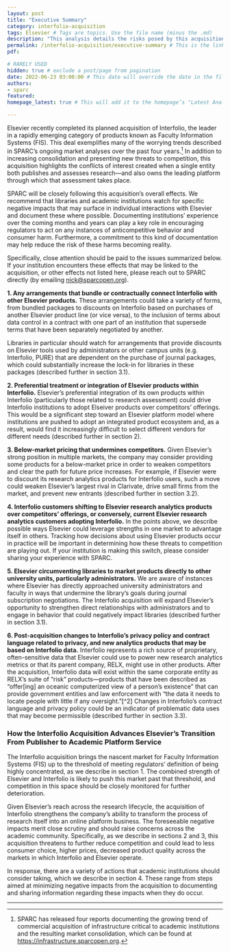 ```yaml
---
layout: post 
title: "Executive Summary" 
category: interfolio-acquisition
tags: Elsevier # Tags are topics. Use the file name (minus the .md)
description: "This analysis details the risks posed by this acquisition, what institutions should watch for, and how institutions may consider responding." # This shows up in the sidebar, and on Google!
permalink: /interfolio-acquisition/executive-summary # This is the link it'll show up at.
pdf: 

# RARELY USED
hidden: true # exclude a post/page from pagination
date: 2022-06-23 03:00:00 # This date will override the date in the file name. Mainly we use it to handle ordering in reports / threads. The date can be the day the report was published, and the time can be used to sort posts.
authors: 
- sparc
featured: 
homepage_latest: true # This will add it to the homepage’s "Latest Analysis" section 

---
```


Elsevier recently completed its planned acquisition of Interfolio, the leader in a rapidly emerging category of products known as Faculty Information Systems (FIS). This deal exemplifies many of the worrying trends described in SPARC’s ongoing market analyses over the past four years.[^1] In addition to increasing consolidation and presenting new threats to competition, this acquisition highlights the conflicts of interest created when a single entity both publishes and assesses research—and also owns the leading platform through which that assessment takes place.

SPARC will be closely following this acquisition’s overall effects. We recommend that libraries and academic institutions watch for specific negative impacts that may surface in individual interactions with Elsevier and document these where possible. Documenting institutions’ experience over the coming months and years can play a key role in encouraging regulators to act on any instances of anticompetitive behavior and consumer harm. Furthermore, a commitment to this kind of documentation may help reduce the risk of these harms becoming reality.

Specifically, close attention should be paid to the issues summarized below. If your institution encounters these effects that may be linked to the acquisition, or other effects not listed here, please reach out to SPARC directly (by emailing [nick@sparcopen.org](mailto:nick@sparcopen.org)).



**1. Any arrangements that bundle or contractually connect Interfolio with other Elsevier products.** These arrangements could take a variety of forms, from bundled packages to discounts on Interfolio based on purchases of another Elsevier product line (or vice versa), to the inclusion of terms about data control in a contract with one part of an institution that supersede terms that have been separately negotiated by another.  

Libraries in particular should watch for arrangements that provide discounts on Elsevier tools used by administrators or other campus units (e.g. Interfolio, PURE) that are dependent on the purchase of journal packages, which could substantially increase the lock-in for libraries in these packages (described further in section 3.1).   

**2. Preferential treatment or integration of Elsevier products within Interfolio.** Elsevier’s preferential integration of its own products within Interfolio (particularly those related to research assessment) could drive Interfolio institutions to adopt Elseiver products over competitors’ offerings. This would be a significant step toward an Elsevier platform model where institutions are pushed to adopt an integrated product ecosystem and, as a result, would find it increasingly difficult to select different vendors for different needs (described further in section 2).

**3. Below-market pricing that undermines competitors.** Given Elsevier’s strong position in multiple markets, the company may consider providing some products for a below-market price in order to weaken competitors and clear the path for future price increases. For example, if Elsevier were to discount its research analytics products for Interfolio users, such a move could weaken Elsevier’s largest rival in Clarivate, drive small firms from the market, and prevent new entrants (described further in section 3.2).

**4. Interfolio customers shifting to Elsevier research analytics products over competitors’ offerings, or conversely, current Elsevier research analytics customers adopting Interfolio.** In the points above, we describe possible ways Elsevier could leverage strengths in one market to advantage itself in others. Tracking how decisions about using Elsevier products occur in practice will be important in determining how these threats to competition are playing out. If your institution is making this switch, please consider sharing your experience with SPARC.  

**5. Elsevier circumventing libraries to market products directly to other university units, particularly administrators.** We are aware of instances where Elsevier has directly approached university administrators and faculty in ways that undermine the library’s goals during journal subscription negotiations. The Interfolio acquisition will expand Elsevier’s opportunity to strengthen direct relationships with administrators and to engage in behavior that could negatively impact libraries (described further in section 3.1).

**6. Post-acquisition changes to Interfolio’s privacy policy and contract language related to privacy, and new analytics products that may be based on Interfolio data.** Interfolio represents a rich source of proprietary, often-sensitive data that Elsevier could use to power new research analytics metrics or that its parent company, RELX, might use in other products. After the acquisition, Interfolio data will exist within the same corporate entity as RELX’s suite of “risk” products—products that have been described as “offer[ing] an oceanic computerized view of a person’s existence” that can provide government entities and law enforcement with “the data it needs to locate people with little if any oversight.”[^2] Changes in Interfolio’s contract language and privacy policy could be an indicator of problematic data uses that may become permissible (described further in section 3.3).   

### How the Interfolio Acquisition Advances Elsevier’s Transition From Publisher to Academic Platform Service

The Interfolio acquisition brings the nascent market for Faculty Information Systems (FIS) up to the threshold of meeting regulators’ definition of being highly concentrated, as we describe in section 1. The combined strength of Elsevier and Interfolio is likely to push this market past that threshold, and competition in this space should be closely monitored for further deterioration.

Given Elsevier’s reach across the research lifecycle, the acquisition of Interfolio strengthens the company’s ability to transform the process of research itself into an online platform business. The foreseeable negative impacts merit close scrutiny and should raise concerns across the academic community. Specifically, as we describe in sections 2 and 3, this acquisition threatens to further reduce competition and could lead to less consumer choice, higher prices, decreased product quality across the markets in which Interfolio and Elsevier operate. 

In response, there are a variety of actions that academic institutions should consider taking, which we describe in section 4. These range from steps aimed at minimizing negative impacts from the acquisition to documenting and sharing information regarding these impacts when they do occur. 

---
[^1]: SPARC has released four reports documenting the growing trend of commercial acquisition of infrastructure critical to academic institutions and the resulting market consolidation, which can be found at https://infrastructure.sparcopen.org.
